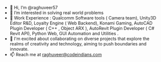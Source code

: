 - 👋 Hi, I’m @raghuveer57
- 👀 I’m interested in solving real world problems
- 🌱 Work Experience : Qualcomm Software tools ( Camera team),
                       Unity3D Editor R&D,
                       Loyalty Engine ( Web Backend),
                       Konami Gaming,
                       AutoCAD Plugin Developer ( C++ , Object ARX ),
                       AutoRevit Plugin Developer ( C# Revit API),
                       Python Web, GUI Automation and Utilities .                     
- 💞️ I'm excited about collaborating on diverse projects that explore the realms of creativity and technology, aiming to push boundaries and innovate.
- 📫 Reach me at raghuveer@codeindians.com

<!---
raghuveer57/raghuveer57 is a ✨ special ✨ repository because its `README.md` (this file) appears on your GitHub profile.
You can click the Preview link to take a look at your changes.
--->
